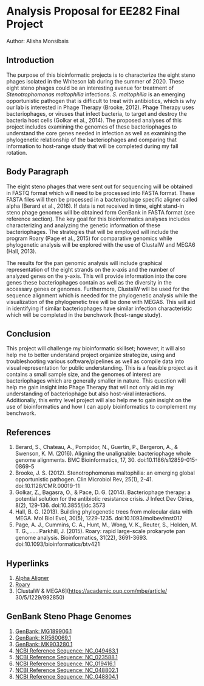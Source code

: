 # Analysis Proposal for EE282 Final Project

Author: Alisha Monsibais

## Introduction

The purpose of this bioinformatic projects is to characterize the eight steno phages isolated in the Whiteson lab during the summer of 2020. These eight steno phages could be an interesting avenue for treatment of _Stenotrophomonas maltophilia_ infections. _S. maltophilia_ is an emerging opportunistic pathogen that is difficult to treat with antibiotics, which is why our lab is interested in Phage Therapy (Brooke, 2012). Phage Therapy uses bacteriophages, or viruses that infect bacteria, to target and destroy the bacteria host cells (Golkar et al., 2014). The proposed analyses of this project includes examining the genomes of these bacteriophages to understand the core genes needed in infection as well as examining the phylogenetic relationship of the bacteriophages and comparing that information to host-range study that will be completed during my fall rotation.

## Body Paragraph 

The eight steno phages that were sent out for sequencing will be obtained in FASTQ format which will need to be processed into FASTA format. These FASTA files will then be processed in a bacteriophage specific aligner called alpha (Berard et al., 2016). If data is not received in time, eight stand-in steno phage genomes will be obtained form GenBank in FASTA format (see reference section). The key goal for this bioinformatics analyses includes characterizing and analyzing the genetic information of these bacteriophages. The strategies that will be employed will include the program Roary (Page et al., 2015) for comparative genomics while phylogenetic analysis will be explored with the use of ClustalW and MEGA6 (Hall, 2013).
 
The results for the pan genomic analysis will include graphical representation of the eight strands on the x-axis and the number of analyzed genes on the y-axis. This will provide information into the core genes these bacteriophages contain as well as the diversity in the accessary genes or genomes. Furthermore, ClustalW will be used for the sequence alignment which is needed for the phylogenetic analysis while the visualization of the phylogenetic tree will be done with MEGA6. This will aid in identifying if similar bacteriophages have similar infection characteristic which will be completed in the benchwork (host-range study). 

## Conclusion

This project will challenge my bioinformatic skillset; however, it will also help me to better understand project organize strategize, using and troubleshooting various software/pipelines as well as compile data into visual representation for public understanding. This is a feasible project as it contains a small sample size, and the genomes of interest are bacteriophages which are generally smaller in nature. This question will help me gain insight into Phage Therapy that will not only aid in my understanding of bacteriophage but also host-viral interactions. Additionally, this entry level project will also help me to gain insight on the use of bioinformatics and how I can apply bioinformatics to complement my benchwork.

## References

1.	Berard, S., Chateau, A., Pompidor, N., Guertin, P., Bergeron, A., & Swenson, K. M. (2016). Aligning the unalignable: bacteriophage whole genome alignments. BMC Bioinformatics, 17, 30. doi:10.1186/s12859-015-0869-5
2.	Brooke, J. S. (2012). Stenotrophomonas maltophilia: an emerging global opportunistic pathogen. Clin Microbiol Rev, 25(1), 2-41. doi:10.1128/CMR.00019-11
3.	Golkar, Z., Bagasra, O., & Pace, D. G. (2014). Bacteriophage therapy: a potential solution for the antibiotic resistance crisis. J Infect Dev Ctries, 8(2), 129-136. doi:10.3855/jidc.3573
4.	Hall, B. G. (2013). Building phylogenetic trees from molecular data with MEGA. Mol Biol Evol, 30(5), 1229-1235. doi:10.1093/molbev/mst012
5.	Page, A. J., Cummins, C. A., Hunt, M., Wong, V. K., Reuter, S., Holden, M. T. G., . . . Parkhill, J. (2015). Roary: rapid large-scale prokaryote pan genome analysis. Bioinformatics, 31(22), 3691-3693. doi:10.1093/bioinformatics/btv421

## Hyperlinks

1. [Alpha Aligner](https://bitbucket.org/thekswenson/alpha/src/master/)
1. [Roary](http://sanger-pathogens.github.io/Roary/)
1. [ClustalW & MEGA6](https://academic.oup.com/mbe/article/ 30/5/1229/992850)

## GenBank Steno Phage Genomes

1. [GenBank: MG189906.1](https://www.ncbi.nlm.nih.gov/nuccore/MG189906)
1. [GenBank: KR560069.1](https://www.ncbi.nlm.nih.gov/nuccore/KR560069)
1. [GenBank: MK903280.1](https://www.ncbi.nlm.nih.gov/nuccore/MK903280)
1. [NCBI Reference Sequence: NC_049463.1](https://www.ncbi.nlm.nih.gov/nuccore/NC_049463.1)
1. [NCBI Reference Sequence: NC_023588.1](https://www.ncbi.nlm.nih.gov/nuccore/NC_023588.1)
1. [NCBI Reference Sequence: NC_019416.1](https://www.ncbi.nlm.nih.gov/nuccore/NC_019416.1)
1. [NCBI Reference Sequence: NC_048802.1](https://www.ncbi.nlm.nih.gov/nuccore/NC_048802.1)
1. [NCBI Reference Sequence: NC_048804.1](https://www.ncbi.nlm.nih.gov/nuccore/NC_048804.1)


